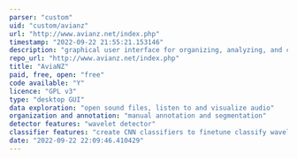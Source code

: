 ```yaml
---
parser: "custom"
uid: "custom/avianz"
url: "http://www.avianz.net/index.php"
timestamp: "2022-09-22 21:55:21.153146"
description: "graphical user interface for organizing, analyzing, and classifying recordings"
repo_url: "http://www.avianz.net/index.php"
title: "AviaNZ"
paid, free, open: "free"
code available: "Y"
licence: "GPL v3"
type: "desktop GUI"
data exploration: "open sound files, listen to and visualize audio"
organization and annotation: "manual annotation and segmentation"
detector features: "wavelet detector"
classifier features: "create CNN classifiers to finetune classify wavelet detections; pretrained classifiers for several species"
date: "2022-09-22 22:09:46.410429"
---
```

